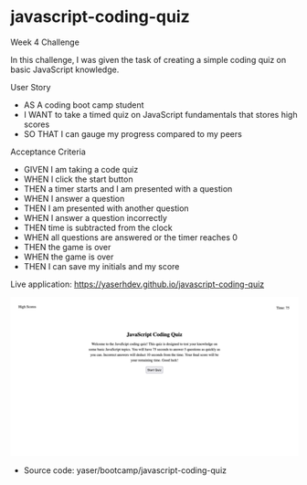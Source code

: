 # javascript-coding-quiz
Week 4 Challenge

In this challenge, I was given the task of creating a simple coding quiz on basic JavaScript knowledge.

User Story
* AS A coding boot camp student
* I WANT to take a timed quiz on JavaScript fundamentals that stores high scores
* SO THAT I can gauge my progress compared to my peers


Acceptance Criteria
* GIVEN I am taking a code quiz
* WHEN I click the start button
* THEN a timer starts and I am presented with a question
* WHEN I answer a question
* THEN I am presented with another question
* WHEN I answer a question incorrectly
* THEN time is subtracted from the clock
* WHEN all questions are answered or the timer reaches 0
* THEN the game is over
* WHEN the game is over
* THEN I can save my initials and my score


Live application: https://yaserhdev.github.io/javascript-coding-quiz

![Screenshot of deployed application](assets/images/javascript-coding-quiz-screenshot.png)

* Source code: yaser/bootcamp/javascript-coding-quiz
